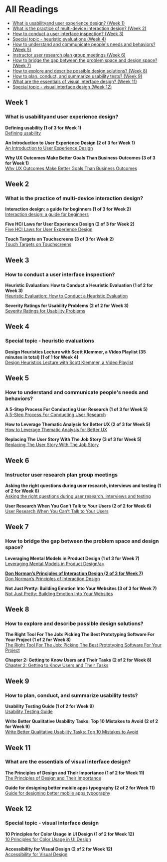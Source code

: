 # All Readings

* [What is usabilityand user experience design? (Week 1)](#week-1)
* [What is the practice of multi-device interaction design? (Week 2)](#week-2)
* [How to conduct a user interface inspection? (Week 3)](#week-3)
* [Special topic - heuristic evaluations (Week 4)](#week-4)
* [How to understand and communicate people's needs and behaviors? (Week 5)](#week-5)
* [Instructor user research plan group meetings (Week 6)](#week-6)
* [How to bridge the gap between the problem space and design space? (Week 7)](#week-7)
* [How to explore and describe possible design solutions? (Week 8)](#week-8)
* [How to plan, conduct, and summarize usability tests? (Week 9)](#week-9)
* [What are the essentials of visual interface design? (Week 11)](#week-11)
* [Special topic - visual interface design (Week 12)](#week-12)

## Week 1
### What is usabilityand user experience design?
**Defining usability (1 of 3 for Week 1)**    
<a class="embedly-card" data-card-controls="0" data-card-align="left" href="https://blog.prototypr.io/defining-usability-e7bf42e8abd0">Defining usability</a>

**An Introduction to User Experience Design (2 of 3 for Week 1)**  
<a class="embedly-card" data-card-controls="0" data-card-align="left" href="https://marvelapp.com/blog/introduction-user-experience-design/">An Introduction to User Experience Design</a>

**Why UX Outcomes Make Better Goals Than Business Outcomes (3 of 3 for Week 1)**  
<a class="embedly-card" data-card-controls="0" data-card-align="left" href="https://articles.uie.com/why-ux-outcomes-make-better-goals-than-business-outcomes">Why UX Outcomes Make Better Goals Than Business Outcomes</a>

## Week 2
### What is the practice of multi-device interaction design?
**Interaction design: a guide for beginners (1 of 3 for Week 2)**  
<a class="embedly-card" data-card-controls="0" data-card-align="left" href="https://uxplanet.org/interaction-design-a-guide-for-beginners-32ff2364b53f">Interaction design: a guide for beginners</a>

**Five HCI Laws for User Experience Design (2 of 3 for Week 2)**  
<a class="embedly-card" data-card-controls="0" data-card-align="left" href="https://measuringu.com/hci-laws/">Five HCI Laws for User Experience Design</a>

**Touch Targets on Touchscreens (3 of 3 for Week 2)**  
<a class="embedly-card" data-card-controls="0" data-card-align="left" href="https://www.nngroup.com/articles/touch-target-size/">Touch Targets on Touchscreens</a>

## Week 3
### How to conduct a user interface inspection?
**Heuristic Evaluation: How to Conduct a Heuristic Evaluation (1 of 2 for Week 3)**  
<a class="embedly-card" data-card-controls="0" data-card-align="left" href="https://www.interaction-design.org/literature/article/heuristic-evaluation-how-to-conduct-a-heuristic-evaluation">Heuristic Evaluation: How to Conduct a Heuristic Evaluation</a>

**Severity Ratings for Usability Problems (2 of 2 for Week 3)**  
<a class="embedly-card" data-card-controls="0" data-card-align="left" href="https://www.nngroup.com/articles/how-to-rate-the-severity-of-usability-problems/">Severity Ratings for Usability Problems</a>

## Week 4
### Special topic - heuristic evaluations
**Design Heuristics Lecture with Scott Klemmer, a Video Playlist (35 minutes in total) (1 of 1 for Week 4)**  
<a class="embedly-card" data-card-controls="0" data-card-align="left" href="https://www.youtube.com/watch?list=PLVtu1bDQijari7LfHOoSTdcpbWIkwZWIA&v=gSm6bOw-KcQ">Design Heuristics Lecture with Scott Klemmer, a Video Playlist</a>

## Week 5
### How to understand and communicate people's needs and behaviors?
**A 5-Step Process For Conducting User Research (1 of 3 for Week 5)**  
<a class="embedly-card" data-card-controls="0" data-card-align="left" href="https://www.smashingmagazine.com/2013/09/5-step-process-conducting-user-research/">A 5-Step Process For Conducting User Research</a>

**How to Leverage Thematic Analysis for Better UX (2 of 3 for Week 5)**  
<a class="embedly-card" data-card-controls="0" data-card-align="left" href="https://www.toptal.com/designers/ux-research/thematic-analysis-for-ux">How to Leverage Thematic Analysis for Better UX</a>

**Replacing The User Story With The Job Story (3 of 3 for Week 5)**  
<a class="embedly-card" data-card-controls="0" data-card-align="left" href="https://jtbd.info/replacing-the-user-story-with-the-job-story-af7cdee10c27">Replacing The User Story With The Job Story</a>

## Week 6
### Instructor user research plan group meetings
**Asking the right questions during user research, interviews and testing (1 of 2 for Week 6)**  
<a class="embedly-card" data-card-controls="0" data-card-align="left" href="https://uxdesign.cc/asking-the-right-questions-on-user-research-interviews-and-testing-427261742a67">Asking the right questions during user research, interviews and testing</a>

**User Research When You Can’t Talk to Your Users (2 of 2 for Week 6)**  
<a class="embedly-card" data-card-controls="0" data-card-align="left" href="https://alistapart.com/article/user-research-when-you-cant-talk-to-your-users/">User Research When You Can’t Talk to Your Users</a>

## Week 7
### How to bridge the gap between the problem space and design space?
**Leveraging Mental Models in Product Design (1 of 3 for Week 7)**  
<a class="embedly-card" data-card-controls="0" data-card-align="left" href="https://medium.com/swlh/leveraging-mental-models-in-ux-design-21ba8fbce22d">Leveraging Mental Models in Product Design/a>

**Don Norman’s Principles of Interaction Design (2 of 3 for Week 7)**  
<a class="embedly-card" data-card-controls="0" data-card-align="left" href="https://medium.com/@sachinrekhi/don-normans-principles-of-interaction-design-51025a2c0f33">Don Norman’s Principles of Interaction Design</a>

**Not Just Pretty: Building Emotion Into Your Websites (3 of 3 for Week 7)**  
<a class="embedly-card" data-card-controls="0" data-card-align="left" href="https://www.smashingmagazine.com/2012/04/building-emotion-into-your-websites/">Not Just Pretty: Building Emotion Into Your Websites</a>

## Week 8
### How to explore and describe possible design solutions?
**The Right Tool For The Job: Picking The Best Prototyping Software For Your Project (1 of 2 for Week 8)**  
<a class="embedly-card" data-card-controls="0" data-card-align="left" href="https://uxdesign.cc/the-right-tool-for-the-job-picking-the-best-prototyping-software-for-your-project-6ddd5145d860">The Right Tool For The Job: Picking The Best Prototyping Software For Your Project</a>

**Chapter 2: Getting to Know Users and Their Tasks (2 of 2 for Week 8)**  
<a class="embedly-card" data-card-controls="0" data-card-align="left" href="https://courses.cs.washington.edu/courses/cse440/08au/readings_files/lewis-reiman/chap-2.v-1.html">Chapter 2: Getting to Know Users and Their Tasks</a>

## Week 9
### How to plan, conduct, and summarize usability tests?
**Usability Testing Guide (1 of 2 for Week 9)**  
<a class="embedly-card" data-card-controls="0" data-card-align="left" href="https://boxesandarrows.com/usability-testing-guide/">Usability Testing Guide</a>

**Write Better Qualitative Usability Tasks: Top 10 Mistakes to Avoid (2 of 2 for Week 9)**  
<a class="embedly-card" data-card-controls="0" data-card-align="left" href="https://www.nngroup.com/articles/better-usability-tasks/">Write Better Qualitative Usability Tasks: Top 10 Mistakes to Avoid</a>

## Week 11
### What are the essentials of visual interface design?
**The Principles of Design and Their Importance (1 of 2 for Week 11)**  
<a class="embedly-card" data-card-controls="0" data-card-align="left" href="https://www.toptal.com/designers/ui/principles-of-design">The Principles of Design and Their Importance</a>

**Guide for designing better mobile apps typography (2 of 2 for Week 11)**  
<a class="embedly-card" data-card-controls="0" data-card-align="left" href="https://uxdesign.cc/guide-for-designing-better-mobile-apps-typography-5796495ef86f">Guide for designing better mobile apps typography</a>

## Week 12
### Special topic - visual interface design
**10 Principles for Color Usage in UI Design (1 of 2 for Week 12)**  
<a class="embedly-card" data-card-controls="0" data-card-align="left" href="https://uxdesign.cc/10-principles-for-color-usage-in-ui-design-65174b213004">10 Principles for Color Usage in UI Design</a>

**Accessibility for Visual Design (2 of 2 for Week 12)**  
<a class="embedly-card" data-card-controls="0" data-card-align="left" href="https://www.uxbooth.com/articles/accessibility-visual-design/">Accessibility for Visual Design</a>
